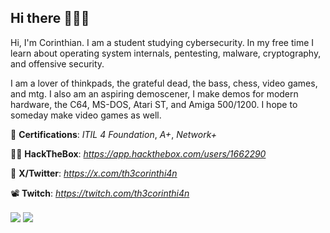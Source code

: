 ## Hi there 🕵🏻‍♂️
Hi, I'm Corinthian. I am a student studying cybersecurity. In my free time I learn about operating system internals, pentesting, malware, cryptography, and offensive security.

I am a lover of thinkpads, the grateful dead, the bass, chess, video games, and mtg. I also am an aspiring demoscener, I make demos for modern hardware, the C64, MS-DOS, Atari ST, and Amiga 500/1200. I hope to someday make video games as well.

🍻 **Certifications**: *ITIL 4 Foundation*, *A+*, *Network+*

🧙‍♂️ **HackTheBox**: *https://app.hackthebox.com/users/1662290*

🧢 **X/Twitter**: *https://x.com/th3corinthi4n*

📽 **Twitch**: *https://twitch.com/th3corinthi4n*

<a>
  <img align="center" src="https://github-readme-stats.vercel.app/api?username=th3corinthian&show_icons=true&theme=dark" />
</a>
<a>
  <img align="center" src="https://github-readme-stats.vercel.app/api/top-langs/?username=th3corinthian&layout=compact&show_icons=true&theme=dark" />
</a>
